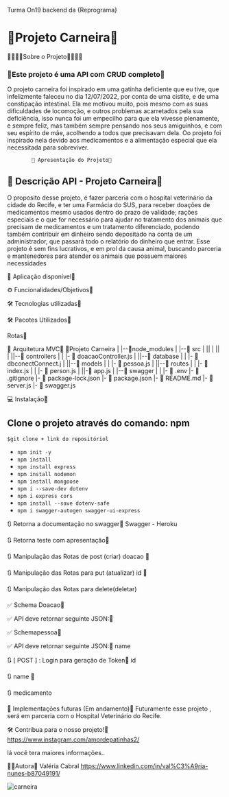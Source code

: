 Turma On19 backend da {Reprograma}
 


 # __🐾Projeto Carneira🐾__

🐾🐾🐾🐾Sobre o Projeto🐾🐾🐾🐾

 ### 🐾Este projeto é uma API com CRUD completo🐾
  
 O projeto carneira foi inspirado em uma gatinha deficiente que eu tive, que infelizmente faleceu no dia 12/07/2022, por conta de uma cistite, e de uma constipação intestinal. Ela me motivou muito, pois mesmo com as suas dificuldades de locomoção, e outros problemas acarretados pela sua deficiência, isso nunca foi um empecilho para que ela vivesse plenamente, e sempre feliz, mas também sempre pensando nos seus amiguinhos, e com seu espírito de mãe, acolhendo a todos que precisavam dela. Oo projeto foi inspirado nela devido aos medicamentos e a alimentação especial que ela necessitada para sobreviver.

            🔗 Apresentação do Projeto🐾

## 🚀 Descrição API -       Projeto Carneira🐾

O proposito desse projeto, é fazer parceria com o hospital veterinário da cidade do Recife, e ter uma Farmácia do SUS, para receber doações de medicamentos mesmo usados dentro do prazo de  validade; rações especiais e o que for necessário para ajudar no tratamento dos animais que precisam de medicamentos e um tratamento diferenciado, podendo também contribuir em dinheiro sendo depositado na conta de um administrador, que passará todo o relatório do dinheiro que entrar. Esse projeto é sem fins lucrativos, e em prol da causa animal, buscando parceria e mantenedores para atender os animais que possuem maiores necessidades



🔗 Aplicação disponível🐾



⚙️ Funcionalidades/Objetivos🐾



🛠️ Tecnologias utilizadas🐾

🛠️ Pacotes Utilizados🐾



Rotas🐾

📁 Arquitetura MVC🐾
📁Projeto Carneira
|
|--📁node_modules
|
|--📁 src
|  ||
|  ||
|  ||--📁 controllers
|  |    |- 📄 doacaoController.js
|  ||--📁 database
|  |    |- 📄 dbconectConnect.j
|  ||--📁 models
|  |    |- 📄 pessoa.js
|  ||--📁 routes
|  |    |- 📄 index.js
|  |    |- 📄 person.js
|  ||-📄 app.js
|  |--📁 swagger
|  |
|- 📄 .env
|- 📄 .gitignore
|- 📄 package-lock.json
|- 📄 package.json
|- 📄 README.md
|- 📄 server.js
|- 📄 swagger.js





💻 Instalação🐾

## Clone o projeto através do comando: npm 

`$git clone + link do repositóriol`
- `npm init -y`
- `npm install `
- `npm install express `
- `npm install nodemon `
- `npm install mongoose `
- `npm i --save-dev dotenv`
- `npm i express cors` 
- `npm install --save dotenv-safe`
- `npm i swagger-autogen swagger-ui-express`





🔃 Retorna a documentação no swagger🐾
Swagger - Heroku

🔃 Retorna teste com apresentação🐾

🔃 Manipulação das Rotas de post (criar)  doacao 🐾

🔃 Manipulação das Rotas para put (atualizar) id 🐾

🔃 Manipulação das Rotas 
para delete(deletar)

✅ Schema Doacao🐾

✅ API deve retornar seguinte JSON:🐾

✅ Schemapessoa🐾

✅ API deve retornar seguinte JSON:🐾 name

🔃 [ POST ] : Login para geração de Token🐾 id

🔃 name 🐾

🔃 medicamento

🚧 Implementações futuras (Em andamento)🐾
Futuramente esse projeto , será em parceria com o Hospital Veterinário do Recife.

🛠️ Contribua para o nosso projeto!🐾
https://www.instagram.com/amordepatinhas2/

lá você tera maiores informações..

👨‍💻Autora🐾
Valéria Cabral
https://www.linkedin.com/in/val%C3%A9ria-nunes-b87049191/




![ carneira](https://uploaddeimagens.com.br/images/004/261/101/original/Carneira1.png?1671064366)




 

